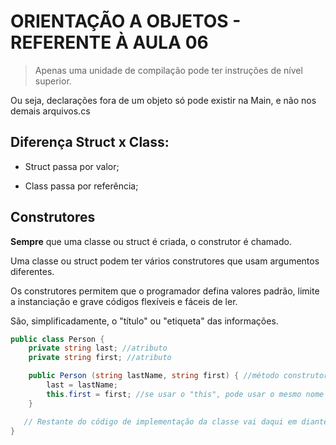 # ORIENTAÇÃO A OBJETOS - REFERENTE À AULA 06

> Apenas uma unidade de compilação pode ter instruções de nível superior.

Ou seja, declarações fora de um objeto só pode existir na Main, e não nos demais arquivos.cs

## Diferença Struct x Class:

* Struct passa por valor;

* Class passa por referência;

## Construtores

**Sempre** que uma classe ou struct é criada, o construtor é chamado.

Uma classe ou struct podem ter vários construtores que usam argumentos diferentes.

Os construtores permitem que o programador defina valores padrão, limite a instanciação e grave códigos flexíveis e fáceis de ler.

São, simplificadamente, o "título" ou "etiqueta" das informações.

```csharp
public class Person {
    private string last; //atributo
    private string first; //atributo

    public Person (string lastName, string first) { //método construtor
        last = lastName;
        this.first = first; //se usar o "this", pode usar o mesmo nome no parâmetro
    }

   // Restante do código de implementação da classe vai daqui em diante.
}
```

